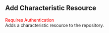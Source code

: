## Add Characteristic Resource
<span style="color:red">Requires Authentication</span>  
Adds a characteristic resource to the repository.
